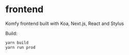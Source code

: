 # frontend

Komfy frontend built with Koa, Next.js, React and Stylus

Build:

```sh
yarn build
yarn run prod
```